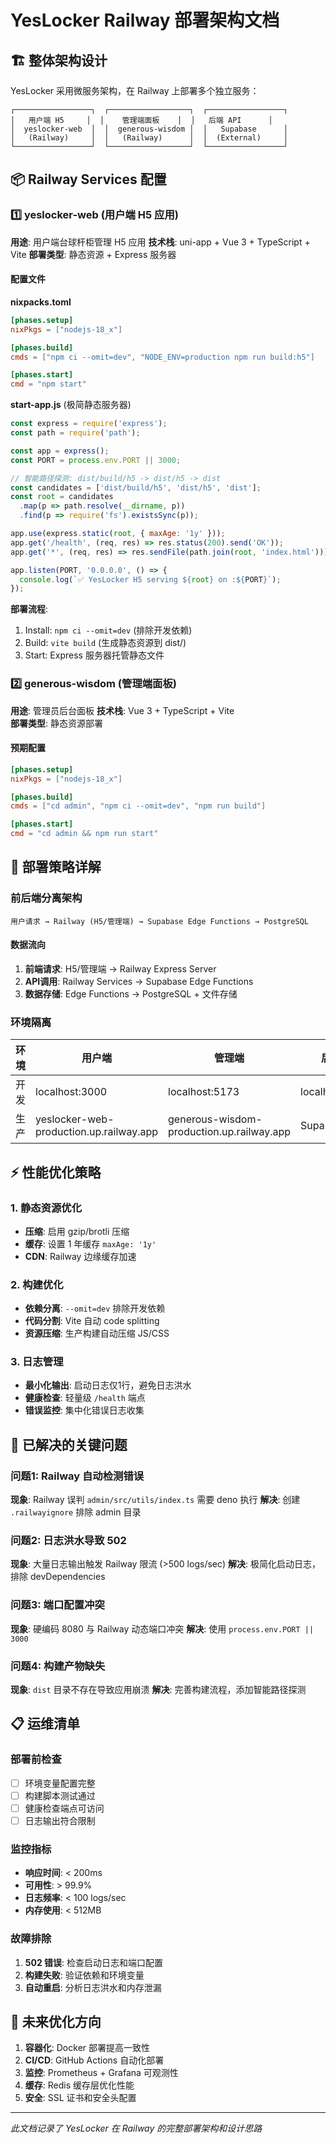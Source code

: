 # YesLocker Railway 部署架构文档

## 🏗️ 整体架构设计

YesLocker 采用微服务架构，在 Railway 上部署多个独立服务：

```
┌─────────────────┐  ┌──────────────────┐  ┌─────────────────┐
│   用户端 H5     │  │    管理端面板    │  │   后端 API      │
│  yeslocker-web  │  │  generous-wisdom │  │   Supabase      │
│   (Railway)     │  │   (Railway)      │  │  (External)     │
└─────────────────┘  └──────────────────┘  └─────────────────┘
```

## 📦 Railway Services 配置

### 1️⃣ yeslocker-web (用户端 H5 应用)

**用途**: 用户端台球杆柜管理 H5 应用
**技术栈**: uni-app + Vue 3 + TypeScript + Vite
**部署类型**: 静态资源 + Express 服务器

#### 配置文件

**nixpacks.toml**
```toml
[phases.setup]
nixPkgs = ["nodejs-18_x"]

[phases.build]
cmds = ["npm ci --omit=dev", "NODE_ENV=production npm run build:h5"]

[phases.start]
cmd = "npm start"
```

**start-app.js** (极简静态服务器)
```javascript
const express = require('express');
const path = require('path');

const app = express();
const PORT = process.env.PORT || 3000;

// 智能路径探测: dist/build/h5 -> dist/h5 -> dist
const candidates = ['dist/build/h5', 'dist/h5', 'dist'];
const root = candidates
  .map(p => path.resolve(__dirname, p))
  .find(p => require('fs').existsSync(p));

app.use(express.static(root, { maxAge: '1y' }));
app.get('/health', (req, res) => res.status(200).send('OK'));
app.get('*', (req, res) => res.sendFile(path.join(root, 'index.html')));

app.listen(PORT, '0.0.0.0', () => {
  console.log(`✅ YesLocker H5 serving ${root} on :${PORT}`);
});
```

**部署流程**:
1. Install: `npm ci --omit=dev` (排除开发依赖)
2. Build: `vite build` (生成静态资源到 dist/)
3. Start: Express 服务器托管静态文件

### 2️⃣ generous-wisdom (管理端面板)

**用途**: 管理员后台面板
**技术栈**: Vue 3 + TypeScript + Vite  
**部署类型**: 静态资源部署

#### 预期配置
```toml
[phases.setup]
nixPkgs = ["nodejs-18_x"]

[phases.build]
cmds = ["cd admin", "npm ci --omit=dev", "npm run build"]

[phases.start]
cmd = "cd admin && npm run start"
```

## 🔧 部署策略详解

### 前后端分离架构

```
用户请求 → Railway (H5/管理端) → Supabase Edge Functions → PostgreSQL
```

#### 数据流向
1. **前端请求**: H5/管理端 → Railway Express Server
2. **API调用**: Railway Services → Supabase Edge Functions
3. **数据存储**: Edge Functions → PostgreSQL + 文件存储

### 环境隔离

| 环境 | 用户端 | 管理端 | 后端API |
|------|--------|--------|---------|
| 开发 | localhost:3000 | localhost:5173 | localhost:54321 |
| 生产 | yeslocker-web-production.up.railway.app | generous-wisdom-production.up.railway.app | Supabase Cloud |

## ⚡ 性能优化策略

### 1. 静态资源优化
- **压缩**: 启用 gzip/brotli 压缩
- **缓存**: 设置 1 年缓存 `maxAge: '1y'`
- **CDN**: Railway 边缘缓存加速

### 2. 构建优化  
- **依赖分离**: `--omit=dev` 排除开发依赖
- **代码分割**: Vite 自动 code splitting
- **资源压缩**: 生产构建自动压缩 JS/CSS

### 3. 日志管理
- **最小化输出**: 启动日志仅1行，避免日志洪水
- **健康检查**: 轻量级 `/health` 端点
- **错误监控**: 集中化错误日志收集

## 🚨 已解决的关键问题

### 问题1: Railway 自动检测错误
**现象**: Railway 误判 `admin/src/utils/index.ts` 需要 deno 执行
**解决**: 创建 `.railwayignore` 排除 admin 目录

### 问题2: 日志洪水导致 502
**现象**: 大量日志输出触发 Railway 限流 (>500 logs/sec)
**解决**: 极简化启动日志，排除 devDependencies

### 问题3: 端口配置冲突  
**现象**: 硬编码 8080 与 Railway 动态端口冲突
**解决**: 使用 `process.env.PORT || 3000`

### 问题4: 构建产物缺失
**现象**: `dist` 目录不存在导致应用崩溃
**解决**: 完善构建流程，添加智能路径探测

## 📋 运维清单

### 部署前检查
- [ ] 环境变量配置完整
- [ ] 构建脚本测试通过  
- [ ] 健康检查端点可访问
- [ ] 日志输出符合限制

### 监控指标
- **响应时间**: < 200ms
- **可用性**: > 99.9%
- **日志频率**: < 100 logs/sec
- **内存使用**: < 512MB

### 故障排除
1. **502 错误**: 检查启动日志和端口配置
2. **构建失败**: 验证依赖和环境变量
3. **自动重启**: 分析日志洪水和内存泄漏

## 🔮 未来优化方向

1. **容器化**: Docker 部署提高一致性
2. **CI/CD**: GitHub Actions 自动化部署
3. **监控**: Prometheus + Grafana 可观测性
4. **缓存**: Redis 缓存层优化性能
5. **安全**: SSL 证书和安全头配置

---

*此文档记录了 YesLocker 在 Railway 的完整部署架构和设计思路*